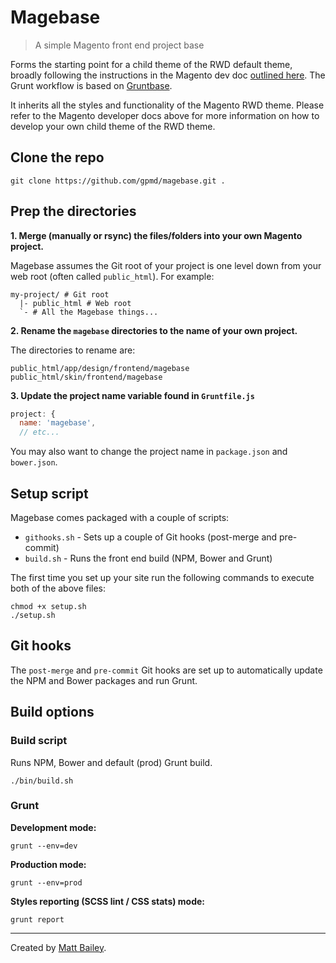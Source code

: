 # Magebase

> A simple Magento front end project base

Forms the starting point for a child theme of the RWD default theme, broadly following the instructions in the Magento dev doc [outlined here](http://devdocs.magento.com/guides/m1x/ce19-ee114/RWD_dev-guide.html). The Grunt workflow is based on [Gruntbase](https://github.com/gpmd/gruntbase).

It inherits all the styles and functionality of the Magento RWD theme. Please refer to the Magento developer docs above for more information on how to develop your own child theme of the RWD theme.

## Clone the repo

```
git clone https://github.com/gpmd/magebase.git .
```

## Prep the directories

**1. Merge (manually or rsync) the files/folders into your own Magento project.**

Magebase assumes the Git root of your project is one level down from your web root (often called `public_html`). For example:

```
my-project/ # Git root
  |- public_html # Web root
  `- # All the Magebase things...
```

**2. Rename the `magebase` directories to the name of your own project.**

The directories to rename are:

```
public_html/app/design/frontend/magebase
public_html/skin/frontend/magebase
```

**3. Update the project name variable found in `Gruntfile.js`**

```javascript
project: {
  name: 'magebase',
  // etc...
```

You may also want to change the project name in `package.json` and `bower.json`.

## Setup script

Magebase comes packaged with a couple of scripts:

- `githooks.sh` - Sets up a couple of Git hooks (post-merge and pre-commit)
- `build.sh` - Runs the front end build (NPM, Bower and Grunt)

The first time you set up your site run the following commands to execute both of the above files:

```
chmod +x setup.sh
./setup.sh
```

## Git hooks

The `post-merge` and `pre-commit` Git hooks are set up to automatically update the NPM and Bower packages and run Grunt.

## Build options

### Build script

Runs NPM, Bower and default (prod) Grunt build.

```
./bin/build.sh
```

### Grunt

**Development mode:**

```
grunt --env=dev
```

**Production mode:**

```
grunt --env=prod
```

**Styles reporting (SCSS lint / CSS stats) mode:**

```
grunt report
```

---

Created by [Matt Bailey](http://mattbailey.io/).

